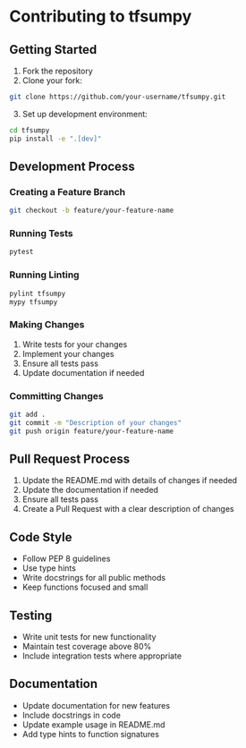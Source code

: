 # Contributing to tfsumpy

## Getting Started

1. Fork the repository
2. Clone your fork:
```bash
git clone https://github.com/your-username/tfsumpy.git
```

3. Set up development environment:
```bash
cd tfsumpy
pip install -e ".[dev]"
```

## Development Process

### Creating a Feature Branch

```bash
git checkout -b feature/your-feature-name
```

### Running Tests

```bash
pytest
```

### Running Linting

```bash
pylint tfsumpy
mypy tfsumpy
```

### Making Changes

1. Write tests for your changes
2. Implement your changes
3. Ensure all tests pass
4. Update documentation if needed

### Committing Changes

```bash
git add .
git commit -m "Description of your changes"
git push origin feature/your-feature-name
```

## Pull Request Process

1. Update the README.md with details of changes if needed
2. Update the documentation if needed
3. Ensure all tests pass
4. Create a Pull Request with a clear description of changes

## Code Style

- Follow PEP 8 guidelines
- Use type hints
- Write docstrings for all public methods
- Keep functions focused and small

## Testing

- Write unit tests for new functionality
- Maintain test coverage above 80%
- Include integration tests where appropriate

## Documentation

- Update documentation for new features
- Include docstrings in code
- Update example usage in README.md
- Add type hints to function signatures 